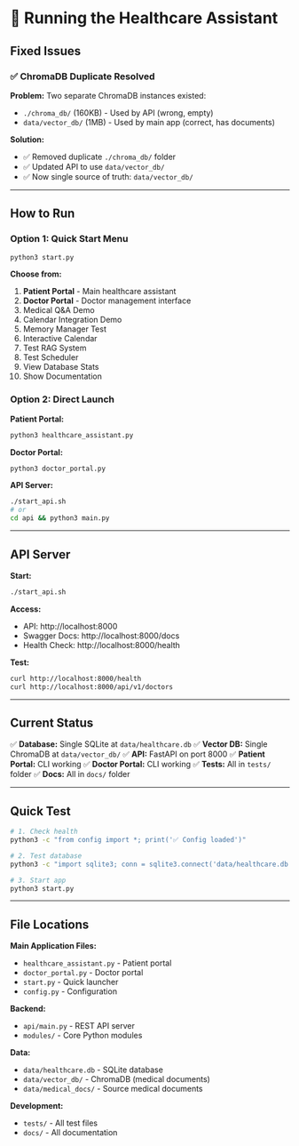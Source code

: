 # 🚀 Running the Healthcare Assistant

## Fixed Issues

### ✅ ChromaDB Duplicate Resolved
**Problem:** Two separate ChromaDB instances existed:
- `./chroma_db/` (160KB) - Used by API (wrong, empty)
- `data/vector_db/` (1MB) - Used by main app (correct, has documents)

**Solution:**
- ✅ Removed duplicate `./chroma_db/` folder
- ✅ Updated API to use `data/vector_db/`
- ✅ Now single source of truth: `data/vector_db/`

---

## How to Run

### Option 1: Quick Start Menu
```bash
python3 start.py
```

**Choose from:**
1. **Patient Portal** - Main healthcare assistant
2. **Doctor Portal** - Doctor management interface
3. Medical Q&A Demo
4. Calendar Integration Demo
5. Memory Manager Test
6. Interactive Calendar
7. Test RAG System
8. Test Scheduler
9. View Database Stats
10. Show Documentation

### Option 2: Direct Launch

**Patient Portal:**
```bash
python3 healthcare_assistant.py
```

**Doctor Portal:**
```bash
python3 doctor_portal.py
```

**API Server:**
```bash
./start_api.sh
# or
cd api && python3 main.py
```

---

## API Server

**Start:**
```bash
./start_api.sh
```

**Access:**
- API: http://localhost:8000
- Swagger Docs: http://localhost:8000/docs
- Health Check: http://localhost:8000/health

**Test:**
```bash
curl http://localhost:8000/health
curl http://localhost:8000/api/v1/doctors
```

---

## Current Status

✅ **Database:** Single SQLite at `data/healthcare.db`
✅ **Vector DB:** Single ChromaDB at `data/vector_db/`
✅ **API:** FastAPI on port 8000
✅ **Patient Portal:** CLI working
✅ **Doctor Portal:** CLI working
✅ **Tests:** All in `tests/` folder
✅ **Docs:** All in `docs/` folder

---

## Quick Test

```bash
# 1. Check health
python3 -c "from config import *; print('✅ Config loaded')"

# 2. Test database
python3 -c "import sqlite3; conn = sqlite3.connect('data/healthcare.db'); print('✅ DB connected'); print(f'Users: {conn.execute(\"SELECT COUNT(*) FROM users\").fetchone()[0]}'); conn.close()"

# 3. Start app
python3 start.py
```

---

## File Locations

**Main Application Files:**
- `healthcare_assistant.py` - Patient portal
- `doctor_portal.py` - Doctor portal  
- `start.py` - Quick launcher
- `config.py` - Configuration

**Backend:**
- `api/main.py` - REST API server
- `modules/` - Core Python modules

**Data:**
- `data/healthcare.db` - SQLite database
- `data/vector_db/` - ChromaDB (medical documents)
- `data/medical_docs/` - Source medical documents

**Development:**
- `tests/` - All test files
- `docs/` - All documentation
